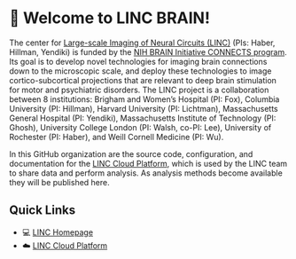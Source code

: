 # 👋 Welcome to LINC BRAIN!

The center for [Large-scale Imaging of Neural Circuits (LINC)](https://connects.mgh.harvard.edu/)
 (PIs: Haber, Hillman, Yendiki) is funded by the
 [NIH BRAIN Initiative CONNECTS program](https://www.ninds.nih.gov/news-events/highlights-announcements/nih-brain-initiative-launches-projects-develop-innovative-technologies-map-brain-incredible-detail).
Its goal is to develop novel technologies for imaging brain connections down to 
the microscopic scale, and deploy these technologies to image 
cortico-subcortical projections that are relevant to deep brain stimulation for 
motor and psychiatric disorders.  The LINC project is a collaboration between 8 
institutions: Brigham and Women’s Hospital (PI: Fox), Columbia University (PI: 
Hillman), Harvard University (PI: Lichtman), Massachusetts General Hospital (PI:
 Yendiki), Massachusetts Institute of Technology (PI: Ghosh), University College
 London (PI: Walsh, co-PI: Lee), University of Rochester (PI: Haber), and Weill 
 Cornell Medicine (PI: Wu).

In this GitHub organization are the source code, configuration, and 
 documentation for the [LINC Cloud Platform](https://lincbrain.org/), which is 
 used by the LINC team to share data and perform analysis.  As 
 analysis methods become available they will be published here.

## Quick Links

- :computer: [LINC Homepage](https://connects.mgh.harvard.edu/)
- :cloud: [LINC Cloud Platform](https://lincbrain.org/)
